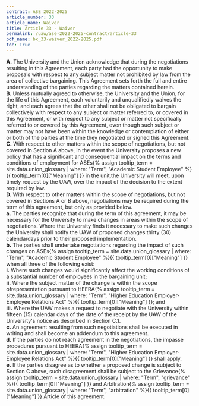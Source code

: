 ```yaml
---
contract: ASE 2022-2025
article_number: 33
article_name: Waiver 
title: Article 33 - Waiver 
permalink: /uaw/ase-2022-2025-contract/article-33
pdf_name: bx_33-waiver_2022-2025.pdf
toc: True
---
```



<div class="lvl1"><b>A.</b> The University and the Union acknowledge that during the negotiations resulting in this Agreement, each party had the opportunity to make proposals with respect to any subject matter not prohibited by law from the area of collective bargaining. This Agreement sets forth the full and entire understanding of the parties regarding the matters contained herein.</div>
<div class="lvl1"><b>B.</b> Unless mutually agreed to otherwise, the University and the Union, for the life of this Agreement, each voluntarily and unqualifiedly waives the right, and each agrees that the other shall not be obligated to bargain collectively with respect to any subject or matter referred to, or covered in this Agreement, or with respect to any subject or matter not specifically referred to or covered by this Agreement, even though such subject or matter may not have been within the knowledge or contemplation of either or both of the parties at the time they negotiated or signed this Agreement.</div>
<div class="lvl1"><b>C.</b> With respect to other matters within the scope of negotiations, but not covered in Section A above, in the event the University proposes a new policy that has a significant and consequential impact on the terms and conditions of employment for <span class="tooltip">ASEs<span class="tooltip-text">{% assign tooltip_term = site.data.union_glossary | where: "Term", "Academic Student Employee" %}{{ tooltip_term[0]["Meaning"] }}</span></span> in the unit,the University will meet, upon timely request by the UAW, over the impact of the decision to the extent required by law.</div>
<div class="lvl1"><b>D.</b> With respect to other matters within the scope of negotiations, but not covered in Sections A or B above, negotiations may be required during the term of this agreement, but only as provided below.</div>
<div class="lvl3"><b>a.</b> The parties recognize that during the term of this agreement, it may be necessary for the University to make changes in areas within the scope of negotiations. Where the University finds it necessary to make such changes the University shall notify the UAW of proposed changes thirty (30) calendardays prior to their proposed implementation.</div>
<div class="lvl3"><b>b.</b> The parties shall undertake negotiations regarding the impact of such changes on <span class="tooltip">ASEs<span class="tooltip-text">{% assign tooltip_term = site.data.union_glossary | where: "Term", "Academic Student Employee" %}{{ tooltip_term[0]["Meaning"] }}</span></span> when all three of the following exist:</div>
<div class="lvl4"><b>i.</b> 
 Where such changes would significantly affect the working conditions of a substantial number of employees in the bargaining unit;</div>
<div class="lvl4"><b>ii.</b> 
 Where the subject matter of the change is within the scope ofrepresentation pursuant to <span class="tooltip">HEERA<span class="tooltip-text">{% assign tooltip_term = site.data.union_glossary | where: "Term", "Higher Education Employer-Employee Relations Act" %}{{ tooltip_term[0]["Meaning"] }}</span></span>; and</div>
<div class="lvl4"><b>iii.</b> 
 Where the UAW makes a request to negotiate with the University within fifteen (15) calendar days of the date of the receipt by the UAW of the University's notice as described in Section C.1.</div>
<div class="lvl3"><b>c.</b> An agreement resulting from such negotiations shall be executed in writing and shall become an addendum to this agreement.</div>
<div class="lvl3"><b>d.</b> If the parties do not reach agreement in the negotiations, the impasse procedures pursuant to <span class="tooltip">HEERA<span class="tooltip-text">{% assign tooltip_term = site.data.union_glossary | where: "Term", "Higher Education Employer-Employee Relations Act" %}{{ tooltip_term[0]["Meaning"] }}</span></span> shall apply.</div>
<div class="lvl3"><b>e.</b> If the parties disagree as to whether a proposed change is subject to Section C above, such disagreement shall be subject to the <span class="tooltip">Grievance<span class="tooltip-text">{% assign tooltip_term = site.data.union_glossary | where: "Term", "grievance" %}{{ tooltip_term[0]["Meaning"] }}</span></span> and <span class="tooltip">Arbitration<span class="tooltip-text">{% assign tooltip_term = site.data.union_glossary | where: "Term", "arbitration" %}{{ tooltip_term[0]["Meaning"] }}</span></span> Article of this agreement.</div>

